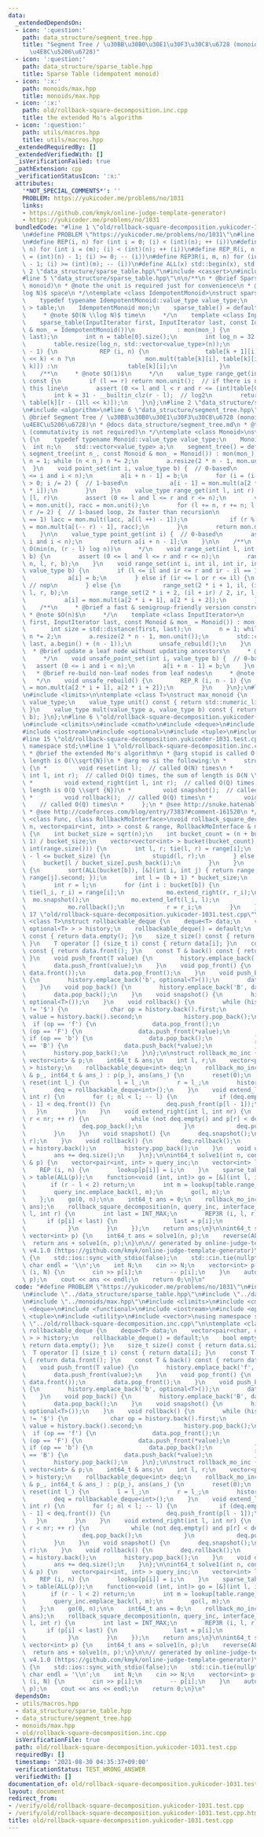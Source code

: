 ```yaml
---
data:
  _extendedDependsOn:
  - icon: ':question:'
    path: data_structure/segment_tree.hpp
    title: "Segment Tree / \u30BB\u30B0\u30E1\u30F3\u30C8\u6728 (monoids, \u5B8C\u5168\
      \u4E8C\u5206\u6728)"
  - icon: ':question:'
    path: data_structure/sparse_table.hpp
    title: Sparse Table (idempotent monoid)
  - icon: ':x:'
    path: monoids/max.hpp
    title: monoids/max.hpp
  - icon: ':x:'
    path: old/rollback-square-decomposition.inc.cpp
    title: the extended Mo's algorithm
  - icon: ':question:'
    path: utils/macros.hpp
    title: utils/macros.hpp
  _extendedRequiredBy: []
  _extendedVerifiedWith: []
  _isVerificationFailed: true
  _pathExtension: cpp
  _verificationStatusIcon: ':x:'
  attributes:
    '*NOT_SPECIAL_COMMENTS*': ''
    PROBLEM: https://yukicoder.me/problems/no/1031
    links:
    - https://github.com/kmyk/online-judge-template-generator)
    - https://yukicoder.me/problems/no/1031
  bundledCode: "#line 1 \"old/rollback-square-decomposition.yukicoder-1031.test.cpp\"\
    \n#define PROBLEM \"https://yukicoder.me/problems/no/1031\"\n#line 2 \"utils/macros.hpp\"\
    \n#define REP(i, n) for (int i = 0; (i) < (int)(n); ++ (i))\n#define REP3(i, m,\
    \ n) for (int i = (m); (i) < (int)(n); ++ (i))\n#define REP_R(i, n) for (int i\
    \ = (int)(n) - 1; (i) >= 0; -- (i))\n#define REP3R(i, m, n) for (int i = (int)(n)\
    \ - 1; (i) >= (int)(m); -- (i))\n#define ALL(x) std::begin(x), std::end(x)\n#line\
    \ 2 \"data_structure/sparse_table.hpp\"\n#include <cassert>\n#include <vector>\n\
    #line 5 \"data_structure/sparse_table.hpp\"\n\n/**\n * @brief Sparse Table (idempotent\
    \ monoid)\n * @note the unit is required just for convenience\n * @note $O(N \\\
    log N)$ space\n */\ntemplate <class IdempotentMonoid>\nstruct sparse_table {\n\
    \    typedef typename IdempotentMonoid::value_type value_type;\n    std::vector<std::vector<value_type>\
    \ > table;\n    IdempotentMonoid mon;\n    sparse_table() = default;\n\n    /**\n\
    \     * @note $O(N \\log N)$ time\n     */\n    template <class InputIterator>\n\
    \    sparse_table(InputIterator first, InputIterator last, const IdempotentMonoid\
    \ & mon_ = IdempotentMonoid())\n            : mon(mon_) {\n        table.emplace_back(first,\
    \ last);\n        int n = table[0].size();\n        int log_n = 32 - __builtin_clz(n);\n\
    \        table.resize(log_n, std::vector<value_type>(n));\n        REP (k, log_n\
    \ - 1) {\n            REP (i, n) {\n                table[k + 1][i] = i + (1ll\
    \ << k) < n ?\n                    mon.mult(table[k][i], table[k][i + (1ll <<\
    \ k)]) :\n                    table[k][i];\n            }\n        }\n    }\n\n\
    \    /**\n     * @note $O(1)$\n     */\n    value_type range_get(int l, int r)\
    \ const {\n        if (l == r) return mon.unit();  // if there is no unit, remove\
    \ this line\n        assert (0 <= l and l < r and r <= (int)table[0].size());\n\
    \        int k = 31 - __builtin_clz(r - l);  // log2\n        return mon.mult(table[k][l],\
    \ table[k][r - (1ll << k)]);\n    }\n};\n#line 2 \"data_structure/segment_tree.hpp\"\
    \n#include <algorithm>\n#line 6 \"data_structure/segment_tree.hpp\"\n\n/**\n *\
    \ @brief Segment Tree / \u30BB\u30B0\u30E1\u30F3\u30C8\u6728 (monoids, \u5B8C\u5168\
    \u4E8C\u5206\u6728)\n * @docs data_structure/segment_tree.md\n * @tparam Monoid\
    \ (commutativity is not required)\n */\ntemplate <class Monoid>\nstruct segment_tree\
    \ {\n    typedef typename Monoid::value_type value_type;\n    Monoid mon;\n  \
    \  int n;\n    std::vector<value_type> a;\n    segment_tree() = default;\n   \
    \ segment_tree(int n_, const Monoid & mon_ = Monoid()) : mon(mon_) {\n       \
    \ n = 1; while (n < n_) n *= 2;\n        a.resize(2 * n - 1, mon.unit());\n  \
    \  }\n    void point_set(int i, value_type b) {  // 0-based\n        assert (0\
    \ <= i and i < n);\n        a[i + n - 1] = b;\n        for (i = (i + n) / 2; i\
    \ > 0; i /= 2) {  // 1-based\n            a[i - 1] = mon.mult(a[2 * i - 1], a[2\
    \ * i]);\n        }\n    }\n    value_type range_get(int l, int r) {  // 0-based,\
    \ [l, r)\n        assert (0 <= l and l <= r and r <= n);\n        value_type lacc\
    \ = mon.unit(), racc = mon.unit();\n        for (l += n, r += n; l < r; l /= 2,\
    \ r /= 2) {  // 1-based loop, 2x faster than recursion\n            if (l % 2\
    \ == 1) lacc = mon.mult(lacc, a[(l ++) - 1]);\n            if (r % 2 == 1) racc\
    \ = mon.mult(a[(-- r) - 1], racc);\n        }\n        return mon.mult(lacc, racc);\n\
    \    }\n\n    value_type point_get(int i) {  // 0-based\n        assert (0 <=\
    \ i and i < n);\n        return a[i + n - 1];\n    }\n\n    /**\n     * @note\
    \ O(min(n, (r - l) log n))\n     */\n    void range_set(int l, int r, value_type\
    \ b) {\n        assert (0 <= l and l <= r and r <= n);\n        range_set(0, 0,\
    \ n, l, r, b);\n    }\n    void range_set(int i, int il, int ir, int l, int r,\
    \ value_type b) {\n        if (l <= il and ir <= r and ir - il == 1) {  // 0-based\n\
    \            a[i] = b;\n        } else if (ir <= l or r <= il) {\n           \
    \ // nop\n        } else {\n            range_set(2 * i + 1, il, (il + ir) / 2,\
    \ l, r, b);\n            range_set(2 * i + 2, (il + ir) / 2, ir, l, r, b);\n \
    \           a[i] = mon.mult(a[2 * i + 1], a[2 * i + 2]);\n        }\n    }\n\n\
    \    /**\n     * @brief a fast & semigroup-friendly version constructor\n    \
    \ * @note $O(n)$\n     */\n    template <class InputIterator>\n    segment_tree(InputIterator\
    \ first, InputIterator last, const Monoid & mon_ = Monoid()) : mon(mon_) {\n \
    \       int size = std::distance(first, last);\n        n = 1; while (n < size)\
    \ n *= 2;\n        a.resize(2 * n - 1, mon.unit());\n        std::copy(first,\
    \ last, a.begin() + (n - 1));\n        unsafe_rebuild();\n    }\n    /**\n   \
    \  * @brief update a leaf node without updating ancestors\n     * @note $O(1)$\n\
    \     */\n    void unsafe_point_set(int i, value_type b) {  // 0-based\n     \
    \   assert (0 <= i and i < n);\n        a[i + n - 1] = b;\n    }\n    /**\n  \
    \   * @brief re-build non-leaf nodes from leaf nodes\n     * @note $O(n)$\n  \
    \   */\n    void unsafe_rebuild() {\n        REP_R (i, n - 1) {\n            a[i]\
    \ = mon.mult(a[2 * i + 1], a[2 * i + 2]);\n        }\n    }\n};\n#line 3 \"monoids/max.hpp\"\
    \n#include <limits>\n\ntemplate <class T>\nstruct max_monoid {\n    typedef T\
    \ value_type;\n    value_type unit() const { return std::numeric_limits<T>::lowest();\
    \ }\n    value_type mult(value_type a, value_type b) const { return std::max(a,\
    \ b); }\n};\n#line 6 \"old/rollback-square-decomposition.yukicoder-1031.test.cpp\"\
    \n#include <climits>\n#include <cmath>\n#include <deque>\n#include <functional>\n\
    #include <iostream>\n#include <optional>\n#include <tuple>\n#include <utility>\n\
    #line 15 \"old/rollback-square-decomposition.yukicoder-1031.test.cpp\"\nusing\
    \ namespace std;\n#line 1 \"old/rollback-square-decomposition.inc.cpp\"\n/**\n\
    \ * @brief the extended Mo's algorithm\n * @arg stupid is called O(Q) times, each\
    \ length is O(\\sqrt{N})\n * @arg mo si the following:\n *     struct rollback_mo_interface\
    \ {\n *         void reset(int l);  // called O(N) times\n *         void extend_left(\
    \ int l, int r);  // called O(Q) times, the sum of length is O(N \\sqrt {N})\n\
    \ *         void extend_right(int l, int r);  // called O(Q) times, the sum of\
    \ length is O(Q \\sqrt {N})\n *         void snapshot();  // called O(Q) times\n\
    \ *         void rollback();  // called O(Q) times\n *         void query(); \
    \    // called O(Q) times\n *     };\n * @see http://snuke.hatenablog.com/entry/2016/07/01/000000\n\
    \ * @see http://codeforces.com/blog/entry/7383?#comment-161520\n */\ntemplate\
    \ <class Func, class RollbackMoInterface>\nvoid rollback_square_decomposition(int\
    \ n, vector<pair<int, int> > const & range, RollbackMoInterface & mo, Func stupid)\
    \ {\n    int bucket_size = sqrt(n);\n    int bucket_count = (n + bucket_size -\
    \ 1) / bucket_size;\n    vector<vector<int> > bucket(bucket_count);\n    REP (i,\
    \ int(range.size())) {\n        int l, r; tie(l, r) = range[i];\n        if (r\
    \ - l <= bucket_size) {\n            stupid(l, r);\n        } else {\n       \
    \     bucket[l / bucket_size].push_back(i);\n        }\n    }\n    REP (b, bucket_count)\
    \ {\n        sort(ALL(bucket[b]), [&](int i, int j) { return range[i].second <\
    \ range[j].second; });\n        int l = (b + 1) * bucket_size;\n        mo.reset(l);\n\
    \        int r = l;\n        for (int i : bucket[b]) {\n            int l_i, r_i;\
    \ tie(l_i, r_i) = range[i];\n            mo.extend_right(r, r_i);\n          \
    \  mo.snapshot();\n            mo.extend_left(l_i, l);\n            mo.query();\n\
    \            mo.rollback();\n            r = r_i;\n        }\n    }\n}\n#line\
    \ 17 \"old/rollback-square-decomposition.yukicoder-1031.test.cpp\"\n\ntemplate\
    \ <class T>\nstruct rollbackable_deque {\n    deque<T> data;\n    vector<pair<char,\
    \ optional<T> > > history;\n    rollbackable_deque() = default;\n    bool empty()\
    \ const { return data.empty(); }\n    size_t size() const { return data.size();\
    \ }\n    T operator [] (size_t i) const { return data[i]; }\n    const T & front()\
    \ const { return data.front(); }\n    const T & back() const { return data.back();\
    \ }\n    void push_front(T value) {\n        history.emplace_back('f', optional<T>());\n\
    \        data.push_front(value);\n    }\n    void pop_front() {\n        history.emplace_back('F',\
    \ data.front());\n        data.pop_front();\n    }\n    void push_back(T value)\
    \ {\n        history.emplace_back('b', optional<T>());\n        data.push_back(value);\n\
    \    }\n    void pop_back() {\n        history.emplace_back('B', data.back());\n\
    \        data.pop_back();\n    }\n    void snapshot() {\n        history.emplace_back('$',\
    \ optional<T>());\n    }\n    void rollback() {\n        while (history.back().first\
    \ != '$') {\n            char op = history.back().first;\n            optional<T>\
    \ value = history.back().second;\n            history.pop_back();\n          \
    \  if (op == 'f') {\n                data.pop_front();\n            } else if\
    \ (op == 'F') {\n                data.push_front(*value);\n            } else\
    \ if (op == 'b') {\n                data.pop_back();\n            } else if (op\
    \ == 'B') {\n                data.push_back(*value);\n            }\n        }\n\
    \        history.pop_back();\n    }\n};\n\nstruct rollback_mo_inc {\n    const\
    \ vector<int> & p;\n    int64_t & ans;\n    int l, r;\n    vector<pair<int, int>\
    \ > history;\n    rollbackable_deque<int> deq;\n    rollback_mo_inc(const vector<int>\
    \ & p_, int64_t & ans_) : p(p_), ans(ans_) {\n        reset(0);\n    }\n    void\
    \ reset(int l_) {\n        l = l_;\n        r = l_;\n        history.clear();\n\
    \        deq = rollbackable_deque<int>();\n    }\n    void extend_left(int nl,\
    \ int r) {\n        for (; nl < l; -- l) {\n            if (deq.empty() or p[l\
    \ - 1] < deq.front()) {\n                deq.push_front(p[l - 1]);\n         \
    \   }\n        }\n    }\n    void extend_right(int l, int nr) {\n        for (;\
    \ r < nr; ++ r) {\n            while (not deq.empty() and p[r] < deq.back()) {\n\
    \                deq.pop_back();\n            }\n            deq.push_back(p[r]);\n\
    \        }\n    }\n    void snapshot() {\n        deq.snapshot();\n        history.emplace_back(l,\
    \ r);\n    }\n    void rollback() {\n        deq.rollback();\n        tie(l, r)\
    \ = history.back();\n        history.pop_back();\n    }\n    void query() {\n\
    \        ans += deq.size();\n    }\n};\n\nint64_t solve1(int n, const vector<int>\
    \ & p) {\n    vector<pair<int, int> > query_inc;\n    vector<int> lookup(n);\n\
    \    REP (i, n) {\n        lookup[p[i]] = i;\n    }\n    sparse_table<max_monoid<int>\
    \ > table(ALL(p));\n    function<void (int, int)> go = [&](int l, int r) {\n \
    \       if (r - l < 2) return;\n        int m = lookup[table.range_get(l, r)];\n\
    \        query_inc.emplace_back(l, m);\n        go(l, m);\n        go(m + 1, r);\n\
    \    };\n    go(0, n);\n\n    int64_t ans = 0;\n    rollback_mo_inc interface_inc(p,\
    \ ans);\n    rollback_square_decomposition(n, query_inc, interface_inc, [&](int\
    \ l, int r) {\n        int last = INT_MAX;\n        REP3R (i, l, r) {\n      \
    \      if (p[i] < last) {\n                last = p[i];\n                ++ ans;\n\
    \            }\n        }\n    });\n    return ans;\n}\n\nint64_t solve(int n,\
    \ vector<int> p) {\n    int64_t ans = solve1(n, p);\n    reverse(ALL(p));\n  \
    \  return ans + solve1(n, p);\n}\n\n// generated by online-judge-template-generator\
    \ v4.1.0 (https://github.com/kmyk/online-judge-template-generator)\nint main()\
    \ {\n    std::ios::sync_with_stdio(false);\n    std::cin.tie(nullptr);\n    constexpr\
    \ char endl = '\\n';\n    int N;\n    cin >> N;\n    vector<int> p(N);\n    REP\
    \ (i, N) {\n        cin >> p[i];\n        -- p[i];\n    }\n    auto ans = solve(N,\
    \ p);\n    cout << ans << endl;\n    return 0;\n}\n"
  code: "#define PROBLEM \"https://yukicoder.me/problems/no/1031\"\n#include \"../utils/macros.hpp\"\
    \n#include \"../data_structure/sparse_table.hpp\"\n#include \"../data_structure/segment_tree.hpp\"\
    \n#include \"../monoids/max.hpp\"\n#include <climits>\n#include <cmath>\n#include\
    \ <deque>\n#include <functional>\n#include <iostream>\n#include <optional>\n#include\
    \ <tuple>\n#include <utility>\n#include <vector>\nusing namespace std;\n#include\
    \ \"../old/rollback-square-decomposition.inc.cpp\"\n\ntemplate <class T>\nstruct\
    \ rollbackable_deque {\n    deque<T> data;\n    vector<pair<char, optional<T>\
    \ > > history;\n    rollbackable_deque() = default;\n    bool empty() const {\
    \ return data.empty(); }\n    size_t size() const { return data.size(); }\n  \
    \  T operator [] (size_t i) const { return data[i]; }\n    const T & front() const\
    \ { return data.front(); }\n    const T & back() const { return data.back(); }\n\
    \    void push_front(T value) {\n        history.emplace_back('f', optional<T>());\n\
    \        data.push_front(value);\n    }\n    void pop_front() {\n        history.emplace_back('F',\
    \ data.front());\n        data.pop_front();\n    }\n    void push_back(T value)\
    \ {\n        history.emplace_back('b', optional<T>());\n        data.push_back(value);\n\
    \    }\n    void pop_back() {\n        history.emplace_back('B', data.back());\n\
    \        data.pop_back();\n    }\n    void snapshot() {\n        history.emplace_back('$',\
    \ optional<T>());\n    }\n    void rollback() {\n        while (history.back().first\
    \ != '$') {\n            char op = history.back().first;\n            optional<T>\
    \ value = history.back().second;\n            history.pop_back();\n          \
    \  if (op == 'f') {\n                data.pop_front();\n            } else if\
    \ (op == 'F') {\n                data.push_front(*value);\n            } else\
    \ if (op == 'b') {\n                data.pop_back();\n            } else if (op\
    \ == 'B') {\n                data.push_back(*value);\n            }\n        }\n\
    \        history.pop_back();\n    }\n};\n\nstruct rollback_mo_inc {\n    const\
    \ vector<int> & p;\n    int64_t & ans;\n    int l, r;\n    vector<pair<int, int>\
    \ > history;\n    rollbackable_deque<int> deq;\n    rollback_mo_inc(const vector<int>\
    \ & p_, int64_t & ans_) : p(p_), ans(ans_) {\n        reset(0);\n    }\n    void\
    \ reset(int l_) {\n        l = l_;\n        r = l_;\n        history.clear();\n\
    \        deq = rollbackable_deque<int>();\n    }\n    void extend_left(int nl,\
    \ int r) {\n        for (; nl < l; -- l) {\n            if (deq.empty() or p[l\
    \ - 1] < deq.front()) {\n                deq.push_front(p[l - 1]);\n         \
    \   }\n        }\n    }\n    void extend_right(int l, int nr) {\n        for (;\
    \ r < nr; ++ r) {\n            while (not deq.empty() and p[r] < deq.back()) {\n\
    \                deq.pop_back();\n            }\n            deq.push_back(p[r]);\n\
    \        }\n    }\n    void snapshot() {\n        deq.snapshot();\n        history.emplace_back(l,\
    \ r);\n    }\n    void rollback() {\n        deq.rollback();\n        tie(l, r)\
    \ = history.back();\n        history.pop_back();\n    }\n    void query() {\n\
    \        ans += deq.size();\n    }\n};\n\nint64_t solve1(int n, const vector<int>\
    \ & p) {\n    vector<pair<int, int> > query_inc;\n    vector<int> lookup(n);\n\
    \    REP (i, n) {\n        lookup[p[i]] = i;\n    }\n    sparse_table<max_monoid<int>\
    \ > table(ALL(p));\n    function<void (int, int)> go = [&](int l, int r) {\n \
    \       if (r - l < 2) return;\n        int m = lookup[table.range_get(l, r)];\n\
    \        query_inc.emplace_back(l, m);\n        go(l, m);\n        go(m + 1, r);\n\
    \    };\n    go(0, n);\n\n    int64_t ans = 0;\n    rollback_mo_inc interface_inc(p,\
    \ ans);\n    rollback_square_decomposition(n, query_inc, interface_inc, [&](int\
    \ l, int r) {\n        int last = INT_MAX;\n        REP3R (i, l, r) {\n      \
    \      if (p[i] < last) {\n                last = p[i];\n                ++ ans;\n\
    \            }\n        }\n    });\n    return ans;\n}\n\nint64_t solve(int n,\
    \ vector<int> p) {\n    int64_t ans = solve1(n, p);\n    reverse(ALL(p));\n  \
    \  return ans + solve1(n, p);\n}\n\n// generated by online-judge-template-generator\
    \ v4.1.0 (https://github.com/kmyk/online-judge-template-generator)\nint main()\
    \ {\n    std::ios::sync_with_stdio(false);\n    std::cin.tie(nullptr);\n    constexpr\
    \ char endl = '\\n';\n    int N;\n    cin >> N;\n    vector<int> p(N);\n    REP\
    \ (i, N) {\n        cin >> p[i];\n        -- p[i];\n    }\n    auto ans = solve(N,\
    \ p);\n    cout << ans << endl;\n    return 0;\n}\n"
  dependsOn:
  - utils/macros.hpp
  - data_structure/sparse_table.hpp
  - data_structure/segment_tree.hpp
  - monoids/max.hpp
  - old/rollback-square-decomposition.inc.cpp
  isVerificationFile: true
  path: old/rollback-square-decomposition.yukicoder-1031.test.cpp
  requiredBy: []
  timestamp: '2021-08-30 04:35:37+09:00'
  verificationStatus: TEST_WRONG_ANSWER
  verifiedWith: []
documentation_of: old/rollback-square-decomposition.yukicoder-1031.test.cpp
layout: document
redirect_from:
- /verify/old/rollback-square-decomposition.yukicoder-1031.test.cpp
- /verify/old/rollback-square-decomposition.yukicoder-1031.test.cpp.html
title: old/rollback-square-decomposition.yukicoder-1031.test.cpp
---
```

